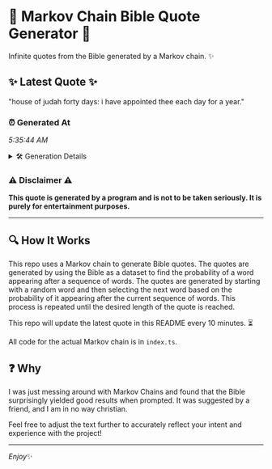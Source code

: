 # 📖 Markov Chain Bible Quote Generator 📖

Infinite quotes from the Bible generated by a Markov chain. ✨

## ✨ Latest Quote ✨
"house of judah forty days: i have appointed thee each day for a year."

### ⏰ Generated At
*5:35:44 AM*

<details>
    <summary>🛠️ Generation Details</summary>
    <p>
        <strong>🌱 Seed:</strong> house<br>
        <strong>🔄 Iterations:</strong> 13<br>
        <strong>📜 Context History:</strong><br>[ house ]: of<br>[ house, of ]: judah<br>[ house, of, judah ]: forty<br>[ house, of, judah, forty ]: days:<br>[ house, of, judah, forty, days: ]: i<br>[ house, of, judah, forty, days:, i ]: have<br>[ of, judah, forty, days:, i, have ]: appointed<br>[ judah, forty, days:, i, have, appointed ]: thee<br>[ forty, days:, i, have, appointed, thee ]: each<br>[ days:, i, have, appointed, thee, each ]: day<br>[ i, have, appointed, thee, each, day ]: for<br>[ have, appointed, thee, each, day, for ]: a<br>[ appointed, thee, each, day, for, a ]: year.<br>
    </p>
</details>

### ⚠️ Disclaimer ⚠️
**This quote is generated by a program and is not to be taken seriously. It is purely for entertainment purposes.**

---

## 🔍 How It Works

This repo uses a Markov chain to generate Bible quotes. The quotes are generated by using the Bible as a dataset to find the probability of a word appearing after a sequence of words. The quotes are generated by starting with a random word and then selecting the next word based on the probability of it appearing after the current sequence of words. This process is repeated until the desired length of the quote is reached.

This repo will update the latest quote in this README every 10 minutes. ⏳

All code for the actual Markov chain is in `index.ts`.

## ❓ Why

I was just messing around with Markov Chains and found that the Bible surprisingly yielded good results when prompted. 
It was suggested by a friend, and I am in no way christian.

Feel free to adjust the text further to accurately reflect your intent and experience with the project!

---

*Enjoy*✨
